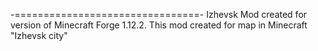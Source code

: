 -================================-
              Izhevsk
Mod created for version of Minecraft Forge 1.12.2.
This mod created for map in Minecraft "Izhevsk city"

